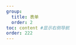 ```yaml
---
group: 
  title: 表单
  order: 2
toc: content #显示右侧导航
order: 222
---
```


<code  src="./demo01"></code>

<API id="Uploader" ></API>